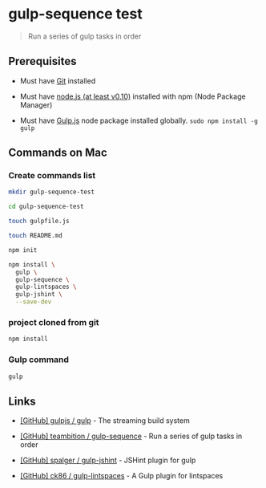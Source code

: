 # gulp-sequence test

> Run a series of gulp tasks in order


## Prerequisites

* Must have [Git](http://git-scm.com/) installed

* Must have [node.js (at least v0.10)](http://nodejs.org/) installed with npm (Node Package Manager)

* Must have [Gulp.js](http://gulpjs.com/) node package installed globally.  `sudo npm install -g gulp`


## Commands on Mac

### Create commands list

```bash
mkdir gulp-sequence-test

cd gulp-sequence-test

touch gulpfile.js

touch README.md

npm init

npm install \
  gulp \
  gulp-sequence \
  gulp-lintspaces \
  gulp-jshint \
  --save-dev
```


### project cloned from git

```bash
npm install
```


### Gulp command

```bash
gulp
```


## Links

* [[GitHub] gulpjs / gulp](https://github.com/gulpjs/gulp) - The streaming build system

* [[GitHub] teambition / gulp-sequence](https://github.com/teambition/gulp-sequence) - Run a series of gulp tasks in order

* [[GitHub] spalger / gulp-jshint](https://github.com/spalger/gulp-jshint) - JSHint plugin for gulp

* [[GitHub] ck86 / gulp-lintspaces](https://github.com/ck86/gulp-lintspaces) - A Gulp plugin for lintspaces
